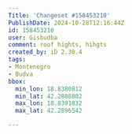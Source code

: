 ```yaml
---
Title: 'Changeset #158453210'
PublishDate: 2024-10-28T12:16:44Z
id: 158453210
user: Gisbudba
comment: roof hights, hihgts
created_by: iD 2.30.4
tags:
- Montenegro
- Budva
bbox:
  min_lon: 18.8380812
  min_lat: 42.2888802
  max_lon: 18.8391832
  max_lat: 42.2896542

---
```

